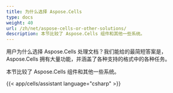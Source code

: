 ```yaml
---
title: 为什么选择 Aspose.Cells
type: docs
weight: 40
url: /zh/net/aspose-cells-or-other-solutions/
description: 本节比较了 Aspose.Cells 组件和其他一些系统。
---
```


用户为什么选择 Aspose.Cells 处理文档？我们能给的最简短答案是，Aspose.Cells 拥有大量功能，并涵盖了各种支持的格式中的各种任务。

本节比较了 Aspose.Cells 组件和其他一些系统。

{{< app/cells/assistant language="csharp" >}}
